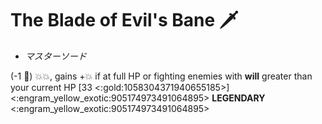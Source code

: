 # **The Blade of Evil's Bane** 🗡️ 
- *マスターソード*

(-1 🔷) 💥💥, gains +💥 if at full HP or fighting enemies with __will__ greater than your current HP [33 <:gold:1058304371940655185>]
<:engram_yellow_exotic:905174973491064895> __LEGENDARY__ <:engram_yellow_exotic:905174973491064895>
